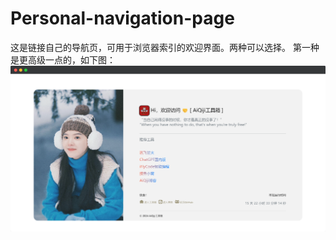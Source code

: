 # Personal-navigation-page
这是链接自己的导航页，可用于浏览器索引的欢迎界面。两种可以选择。
第一种是更高级一点的，如下图：
![第一种](https://github.com/JiQingzhe2004/Personal-navigation-page/blob/main/%E7%AC%AC%E4%B8%80%E7%A7%8D.png?raw=true)
